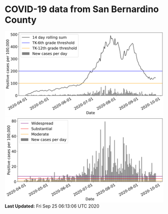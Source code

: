 # COVID-19 data from San Bernardino County
![image1](plots/graph.png)
![image2](plots/classification.png)
**Last Updated:** Fri Sep 25 06:13:06 UTC 2020